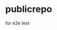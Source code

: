 # publicrepo
for e2e test
































































































































































































































































































































































































































































































































































































































































































































































































































































































































































































































































































































































































































































































































































































































































































































































































































































































































































































































































































































































































































































































































































































































































































































































































































































































































































































































































































































































































































































































































































































































































































































































































































































































































































































































































































































































































































































































































































































































































































































































































































































































































































































































































































































































































































































































































































































































































